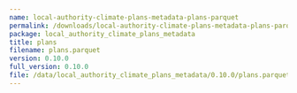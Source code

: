 ```yaml
---
name: local-authority-climate-plans-metadata-plans-parquet
permalink: /downloads/local-authority-climate-plans-metadata-plans-parquet/0_10_0
package: local_authority_climate_plans_metadata
title: plans
filename: plans.parquet
version: 0.10.0
full_version: 0.10.0
file: /data/local_authority_climate_plans_metadata/0.10.0/plans.parquet
---
```

